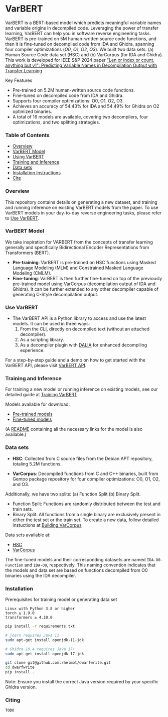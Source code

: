 # VarBERT
VarBERT is a BERT-based model which predicts meaningful variable names and variable origins in decompiled code. Leveraging the power of transfer learning, VarBERT can help you in software reverse engineering tasks. VarBERT is pre-trained on 5M human-written source code functions, and then it is fine-tuned on decompiled code from IDA and Ghidra, spanning four compiler optimizations (*O0*, *O1*, *O2*, *O3*). 
We built two data sets: (a) Human Source Code data set (HSC) and (b) VarCorpus (for IDA and Ghidra).
This work is developed for IEEE S&P 2024 paper ["Len or index or count, anything but v1": Predicting Variable Names in Decompilation Output with Transfer Learning](https://www.atipriya.com/files/papers/varbert_oakland24.pdf) 

Key Features

- Pre-trained on 5.2M human-written source code functions.
- Fine-tuned on decompiled code from IDA and Ghidra.
- Supports four compiler optimizations: O0, O1, O2, O3. 
- Achieves an accuracy of 54.43% for IDA and 54.49% for Ghidra on O2 optimized binaries.
- A total of 16 models are available, covering two decompilers, four optimizations, and two splitting strategies.

### Table of Contents
- [Overview](#overview)
- [VarBERT Model](#varbert-model)
- [Using VarBERT](#use-varbert)
- [Training and Inference](#training-and-inference)
- [Data sets](#data-sets)
- [Installation Instructions](#installation)
- [Cite](#citing)

### Overview
This repository contains details on generating a new dataset, and training and running inference on existing VarBERT models from the paper. To use VarBERT models in your day-to-day reverse engineering tasks, please refer to [Use VarBERT](#use-varbert). 

### VarBERT Model
We take inspiration for VARBERT from the concepts of transfer learning generally and specifically Bidirectional Encoder Representations from Transformers (BERT).

- **Pre-training**: VarBERT is pre-trained on HSC functions using Masked Language Modeling (MLM) and Constrained Masked Language Modeling (CMLM).
- **Fine-tuning**: VarBERT is then further fine-tuned on top of the previously pre-trained model using VarCorpus (decompilation output of IDA and Ghidra). It can be further extended to any other decompiler capable of generating C-Style decompilation output.

### Use VarBERT
- The VarBERT API is a Python library to access and use the latest models. It can be used in three ways:
    1. From the CLI, directly on decompiled text (without an attached decompiler).
    2. As a scripting library.
    3. As a decompiler plugin with [DALIA](https://github.com/mahaloz/DAILA) for enhanced decompiling experience.

For a step-by-step guide and a demo on how to get started with the VarBERT API, please visit [VarBERT API](https://github.com/binsync/varbert_api/tree/main). 

### Training and Inference
For training a new model or running inference on existing models, see our detailed guide at [Training VarBERT](./varbert/README.md)

Models available for download:
- [Pre-trained models](https://www.dropbox.com/scl/fo/anibfmk6j8xkzi4nqk55f/h?rlkey=fw6ops1q3pqvsbdy5tl00brpw&dl=0)
- [Fine-tuned models](https://www.dropbox.com/scl/fo/socl7rd5lsv926whylqpn/h?rlkey=i0x74bdipj41hys5rorflxawo&dl=0)

(A [README](https://www.dropbox.com/scl/fi/13s9z5z08u245jqdgfsdc/readme.md?rlkey=yjo33al04j1d5jrwc5pz2hhpz&dl=0) containing all the necessary links for the model is also available.)

### Data sets
- **HSC**: Collected from C source files from the Debian APT repository, totaling 5.2M functions.

- **VarCorpus**: Decompiled functions from C and C++ binaries, built from Gentoo package repository for four compiler optimizations: O0, O1, O2, and O3.

Additionally, we have two splits: (a) Function Split (b) Binary Split.
- Function Split: Functions are randomly distributed between the test and train sets.
- Binary Split: All functions from a single binary are exclusively present in either the test set or the train set.
To create a new data, follow detailed instuctions at [Building VarCorpus](./varcorpus/README.md)

Data sets available at:
- [HSC](https://www.dropbox.com/scl/fo/4cu2fmuh10c4wp7xt53tu/h?rlkey=mlsnkyed35m4rl512ipuocwtt&dl=0)
- [VarCorpus](https://www.dropbox.com/scl/fo/3thmg8xoq2ugtjwjcgjsm/h?rlkey=azgjeq513g4semc1qdi5xyroj&dl=0)


The fine-tuned models and their corresponding datasets are named `IDA-O0-Function` and `IDA-O0`, respectively. This naming convention indicates that the models and data set are based on functions decompiled from O0 binaries using the IDA decompiler.


### Installation
Prerequisites for training model or generating data set

    Linux with Python 3.8 or higher
    torch ≥ 1.9.0
    transformers ≥ 4.10.0

```bash
pip install -r requirements.txt

# joern requires Java 11
sudo apt-get install openjdk-11-jdk

# Ghidra 10.4 requires Java 17+
sudo apt-get install openjdk-17-jdk

git clone git@github.com:rhelmot/dwarfwrite.git
cd dwarfwrite
pip install .
```
Note: Ensure you install the correct Java version required by your specific Ghidra version.


### Citing
```
TODO
```
